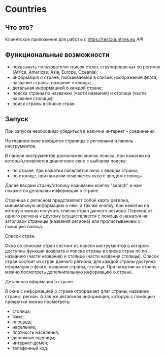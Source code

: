 # Countries

Что это?
-----------
Клиентское приложение для работы с https://restcountries.eu API

Функциональные возможности
-----------
  - показывать пользователю список стран, сгрупированных по региону (Africa, Americas, Asia, Europe, Oceania);
  - информация о стране, показываемой в списке: изображение флага, название страны, название столицы;
  - детальная информацией о каждой стране;
  - поиска страны по названию (части названия) и столице (части названия столицы);
  - поиск страны в списке стран.

Запуск
-----------
При запуске необходимо убедиться в наличии интернет - соединения.

На главном окне находятся страницы с регионами и панель инструментов.

В панели инструментов расположен значок поиска, при нажатии на который,появляется диалоговое окно с выбором поиска: 
  - по стране, при нажатии появляется окно с вводом страны;
  - по столице, при нажатии появляется окно с вводом столицы.
  
 Далее вводим страну/столицу нажимаем конпку "search" и нам покажется детальная информация о стране.
  
Страница с регионом представляют собой карту региона, минимальную информацию о нём, а так же кнопку, при нажатии на которую
можно получить список стран данного региона. Переход от одного региона к другому осуществляется с помощью нажатия на заголовок страницы
(названия региона) или пролистыванием с помощью пальца.

Список стран.

Окно со списком стран состоит из панели инструментов в котором доступны функции возврата и поиска страны в списке стран по 
по названию (части названия) и столице (части названия столицы). Список стран состоит из стран данного региона, для каждой страны 
доступна иформация о флаге, название страны, столица. При нажатии на страну - можно посмотреть дополнительную информацию о стране.

Детальная иформация о стране.

В окне с информацией о стране отображает флаг страны, название страны, регион. А так же детальная информация, которую с помощью прокрутки
можно посмотреть:
  - столица;
  - язык;
  - площадь;
  - население;
  - плотность населения;
  - денежные еденицы;
  - интернет-домен;
  - телефонный код.

